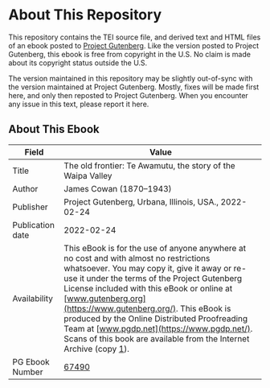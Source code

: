 # About This Repository

This repository contains the TEI source file, and derived text and HTML files of an ebook posted to [Project Gutenberg](https://www.gutenberg.org/). Like the version posted to Project Gutenberg, this ebook is free from copyright in the U.S. No claim is made about its copyright status outside the U.S.

The version maintained in this repository may be slightly out-of-sync with the version maintained at Project Gutenberg. Mostly, fixes will be made first here, and only then reposted to Project Gutenberg. When you encounter any issue in this text, please report it here.

## About This Ebook

| Field | Value |
| ----- | ----- |
| Title | The old frontier: Te Awamutu, the story of the Waipa Valley |
| Author | James Cowan (1870–1943) |
| Publisher | Project Gutenberg, Urbana, Illinois, USA., 2022-02-24 |
| Publication date | 2022-02-24 |
| Availability | This eBook is for the use of anyone anywhere at no cost and with almost no restrictions whatsoever. You may copy it, give it away or re-use it under the terms of the Project Gutenberg License included with this eBook or online at [www.gutenberg.org](https://www.gutenberg.org/). This eBook is produced by the Online Distributed Proofreading Team at [www.pgdp.net](https://www.pgdp.net/). Scans of this book are available from the Internet Archive (copy [1](https://archive.org/details/oldfrontierteawa00cowaiala)). |
| PG Ebook Number | [67490](https://www.gutenberg.org/ebooks/67490) |
